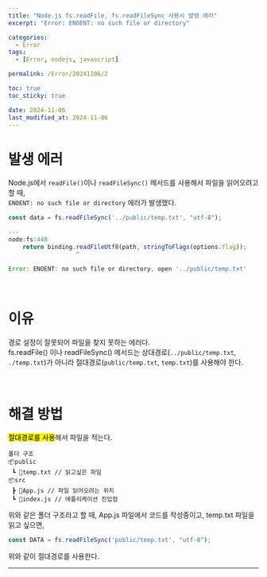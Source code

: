 ```yaml
---
title: "Node.js fs.readFile, fs.readFileSync 사용시 발생 에러"
excerpt: "Error: ENOENT: no such file or directory"

categories:
  - Error
tags:
  - [Error, nodejs, javascript]

permalink: /Error/20241106/2

toc: true
toc_sticky: true

date: 2024-11-06
last_modified_at: 2024-11-06
---
```


# 발생 에러
Node.js에서 ```readFile()```이나 ```readFileSync()``` 메서드를 사용해서 파일을 읽어오려고 할 때,<br>
```ENOENT: no such file or directory``` 에러가 발생했다.<br>

```javascript
const data = fs.readFileSync('../public/temp.txt', "utf-8");

---
node:fs:448
    return binding.readFileUtf8(path, stringToFlags(options.flag));
                   ^

Error: ENOENT: no such file or directory, open '../public/temp.txt'
```
<br>


# 이유
경로 설정이 잘못되어 파일을 찾지 못하는 에러다.<br>
fs.readFile() 이나 readFileSync() 메서드는 상대경로(```../public/temp.txt```, ```./temp.txt```)가 아니라 절대경로(```public/temp.txt```, ```temp.txt```)를 사용해야 한다.<br><br><br>



# 해결 방법
<mark>절대경로를 사용</mark>해서 파일을 적는다.<br>
```
폴더 구조
📦public
 ┗ 📜temp.txt // 읽고싶은 파일
📦src
 ┣ 📜App.js // 파일 읽어오려는 위치
 ┗ 📜index.js // 애플리케이션 진입점
```
위와 같은 폴더 구조라고 할 때, App.js 파일에서 코드를 작성중이고, temp.txt 파일을 읽고 싶으면,<br>

```javascript
const DATA = fs.readFileSync('public/temp.txt', "utf-8");
```
위와 같이 절대경로를 사용한다. 

<hr>

